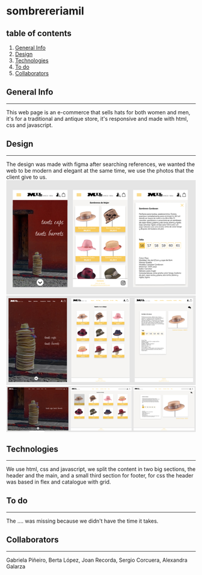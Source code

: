 # sombrereriamil

## table of contents

1. [General Info](#general-info)
2. [Design](#design)
3. [Technologies](#technologies)
4. [To do](#to-do)
5. [Collaborators](#collaborators)

## General Info
***
This web page is an e-commerce that sells hats for both women and men, it's for a traditional and antique store, it's responsive and made with html, css and javascript.

## Design
***
The design was made with figma after searching references, we wanted the web to be modern and elegant at the same time, we use the photos that the client give to us.
![Mobile](./img/designMobile.jpg)
![Tablet](./img/designTablet.jpg)
![Desktop](./img/designDesktop.jpg)

## Technologies
***
We use html, css and javascript, we split the content in two big sections, the header and the main, and a small third section for footer, for css the header was based in flex and catalogue with grid.

## To do
***
The .... was missing because we didn't have the time it takes.

## Collaborators
***
Gabriela Piñeiro,
Berta López,
Joan Recorda,
Sergio Corcuera,
Alexandra Galarza
